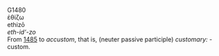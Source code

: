 G1480  
ἐθίζω  
ethizō  
*eth-id‘-zo*  
From [1485](g1485) to *accustom*, that is, (neuter passive participle)
*customary:* - custom.  

